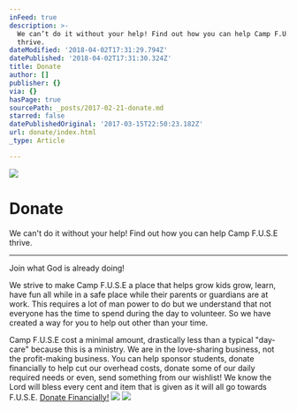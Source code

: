 ```yaml
---
inFeed: true
description: >-
  We can’t do it without your help! Find out how you can help Camp F.U.S.E
  thrive.
dateModified: '2018-04-02T17:31:29.794Z'
datePublished: '2018-04-02T17:31:30.324Z'
title: Donate
author: []
publisher: {}
via: {}
hasPage: true
sourcePath: _posts/2017-02-21-donate.md
starred: false
datePublishedOriginal: '2017-03-15T22:50:23.182Z'
url: donate/index.html
_type: Article

---
```

![](https://the-grid-user-content.s3-us-west-2.amazonaws.com/f9fa4bad-36b7-4a0f-97d1-86f46ee1e8c9.jpg)

# Donate

We can't do it without your help! Find out how you can help Camp F.U.S.E thrive.

---

Join what God is already doing!

We strive to make Camp F.U.S.E a place that helps grow kids grow, learn, have fun all while in a safe place while their parents or guardians are at work. This requires a lot of man power to do but we understand that not everyone has the time to spend during the day to volunteer. So we have created a way for you to help out other than your time.

Camp F.U.S.E cost a minimal amount, drastically less than a typical "day-care" because this is a ministry. We are in the love-sharing business, not the profit-making business. You can help sponsor students, donate financially to help cut our overhead costs, donate some of our daily required needs or even, send something from our wishlist! We know the Lord will bless every cent and item that is given as it will all go towards F.U.S.E.
[Donate Financially!][0]
![](https://the-grid-user-content.s3-us-west-2.amazonaws.com/fe4f0809-dc0f-4ac3-bd56-bf4dd95d81cb.jpg)
![](https://the-grid-user-content.s3-us-west-2.amazonaws.com/1664e623-7d21-4a92-a575-eebff5d05b1e.jpg)

[0]: https://renovationcommunity.easytitheplus.com/external/form/f637f468-3bd2-4f42-9962-4d089bfb3ad4